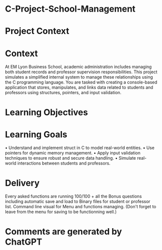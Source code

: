 # C-Project-School-Management

# Project Context
# Context

At EM Lyon Business School, academic administration includes managing both
student records and professor supervision responsibilities. This project simulates a
simplified internal system to manage these relationships using the C programming
language.
You are tasked with creating a console-based application that stores, manipulates,
and links data related to students and professors using structures, pointers, and
input validation.

# Learning Objectives
# Learning Goals

• Understand and implement struct in C to model real-world entities.
• Use pointers for dynamic memory management.
• Apply input validation techniques to ensure robust and secure data handling.
• Simulate real-world interactions between students and professors.

# Delivery

Every asked functions are running 100/100 + all the Bonus questions including automatic save and load to Binary files for student or professor list. Command line visual for Menu and functions managing. (Don't forget to leave from the menu for saving to be functionning well.)

# Comments are generated by ChatGPT
